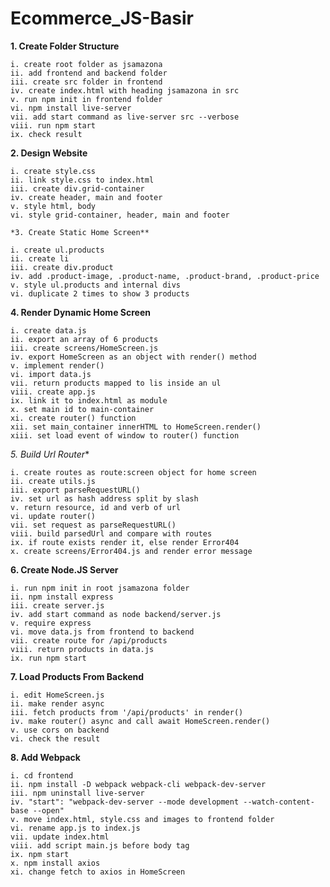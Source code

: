 # Ecommerce_JS-Basir

**1. Create Folder Structure**

    i. create root folder as jsamazona
    ii. add frontend and backend folder
    iii. create src folder in frontend
    iv. create index.html with heading jsamazona in src
    v. run npm init in frontend folder
    vi. npm install live-server
    vii. add start command as live-server src --verbose
    viii. run npm start
    ix. check result
    
**2. Design Website**

    i. create style.css
    ii. link style.css to index.html
    iii. create div.grid-container
    iv. create header, main and footer
    v. style html, body
    vi. style grid-container, header, main and footer
    
    *3. Create Static Home Screen**

    i. create ul.products
    ii. create li
    iii. create div.product 
    iv. add .product-image, .product-name, .product-brand, .product-price
    v. style ul.products and internal divs
    vi. duplicate 2 times to show 3 products
    
**4. Render Dynamic Home Screen**
 
    i. create data.js
    ii. export an array of 6 products
    iii. create screens/HomeScreen.js
    iv. export HomeScreen as an object with render() method
    v. implement render()
    vi. import data.js
    vii. return products mapped to lis inside an ul
    viii. create app.js
    ix. link it to index.html as module
    x. set main id to main-container
    xi. create router() function
    xii. set main_container innerHTML to HomeScreen.render()
    xiii. set load event of window to router() function
    
*5. Build Url Router**

    i. create routes as route:screen object for home screen
    ii. create utils.js
    iii. export parseRequestURL()
    iv. set url as hash address split by slash
    v. return resource, id and verb of url
    vi. update router()
    vii. set request as parseRequestURL()
    viii. build parsedUrl and compare with routes
    ix. if route exists render it, else render Error404
    x. create screens/Error404.js and render error message  
 
    
**6. Create Node.JS Server**

    i. run npm init in root jsamazona folder
    ii. npm install express
    iii. create server.js
    iv. add start command as node backend/server.js
    v. require express
    vi. move data.js from frontend to backend
    vii. create route for /api/products
    viii. return products in data.js
    ix. run npm start

**7. Load Products From Backend**

    i. edit HomeScreen.js
    ii. make render async
    iii. fetch products from '/api/products' in render()
    iv. make router() async and call await HomeScreen.render()
    v. use cors on backend    
    vi. check the result
    
**8. Add Webpack**

    i. cd frontend
    ii. npm install -D webpack webpack-cli webpack-dev-server
    iii. npm uninstall live-server
    iv. "start": "webpack-dev-server --mode development --watch-content-base --open"
    v. move index.html, style.css and images to frontend folder
    vi. rename app.js to index.js
    vii. update index.html
    viii. add script main.js before body tag
    ix. npm start
    x. npm install axios
    xi. change fetch to axios in HomeScreen
